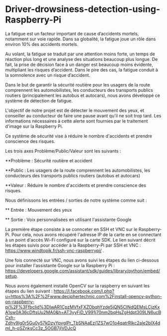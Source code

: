 # Driver-drowsiness-detection-using-Raspberry-Pi

La fatigue est un facteur important de cause d’accidents mortels, notamment sur voie rapide. Dans sa globalité, la fatigue joue un rôle dans environ 10% des accidents mortels.

Au volant, la fatigue se traduit par une attention moins forte, un temps de réaction plus long et une analyse des situations beaucoup plus longue. De fait, la prise de décision face à un danger est beaucoup moins évidente, multipliant les risques d’accident. Dans le pire des cas, la fatigue conduit à la somnolence avec un risque d’accident.

Dans le but de garantir la sécurité routière pour les usagers de la route comprennent les automobilistes, les conducteurs des transports publics routiers (principalement les autobus et autocars), nous avons développé ce système de détection de fatigue. 

L'objectif de notre projet est de détecter le mouvement des yeux, et conseiller au conducteur de faire une pause avant qu’il ne soit trop tard. Les informations nécessaires à cette alerte sont fournies par le traitement d'image sur la Raspberry Pi.  

Ce système de sécurité vise à réduire le nombre d'accidents et prendre conscience des risques. 

Les trois axes Problème/Public/Valeur sont les suivants :  

**Problème :    Sécurité routière et accident                         

**Public   :    Les usagers de la route comprennent les automobilistes, les conducteurs des transports publics routiers (autobus et autocars)

**Valeur   :    Réduire le nombre d'accidents et prendre conscience des risques. 

Nous définissons les entrées / sorties de notre système comme suit :

** Entrée : Mouvement des yeux

** Sortie : Voix personnalisées en utilisant l'assistante Google
                        
La première étape consiste à se connceter en SSH et VNC sur le Raspberry-Pi. Pour cela, nous avons récupéré l'adresse IP de la carte en se connectant à un point d'accès Wi-Fi configuré sur la carte SDK. Le lien suivant décrit les étapes suivis pour accéder à la Raspberry-Pi par SSH et VNC : https://www.windtopik.fr/ssh-vnc-raspberrypi/ .

Une fois connecté sur VNC, nous avons suivi les étapes du lien ci-dessous pour installer l'assistante Google sur la Raspberry Pi : https://developers.google.com/assistant/sdk/guides/library/python/embed/setup. 

Nous avons également installé OpenCV sur la raspberry en suivant les étapes du lien suivant : https://l.facebook.com/l.php?u=https%3A%2F%2Fwww.deciphertechnic.com%2Finstall-opencv-python-on-raspberry-pi%2F%3Ffbclid%3DIwAR1CpzMVfxFXZObqhYzde5jQN5CINdQEMsLCjzKxA1sw0A36cDftsUu2MA0&h=AT3yyFiD_V991j70nm2bqHsZgHdpt309LN6ucBCxh-Zdhy9Ig0r5Gu0y57kDzyYpvglPr_TbSNAaEzi1ZS7wO1o4qatrRIkc2ale2bIX4dmI_h-oSZnksCc3z_5OGB7jIVDJcQ



 
